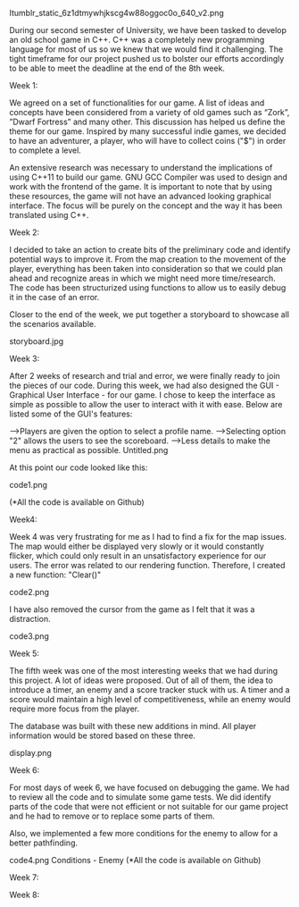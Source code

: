 Itumblr_static_6z1dtmywhjkscg4w88oggoc0o_640_v2.png

During our second semester of University, we have been tasked to develop an old school game in C++. C++ was a completely new programming language for most of us so we knew that we would find it challenging. The tight timeframe for our project pushed us to bolster our efforts accordingly to be able to meet the deadline at the end of the 8th week.

Week 1:

We agreed on a set of functionalities for our game. A list of ideas and concepts have been considered from a variety of old games such as “Zork”, ”Dwarf Fortress” and many other. This discussion has helped us define the theme for our game. Inspired by many successful indie games, we decided to have an adventurer, a player, who will have to collect coins ("$") in order to complete a level.

An extensive research was necessary to understand the implications of using C++11 to build our game. GNU GCC Compiler was used to design and work with the frontend of the game. It is important to note that by using these resources, the game will not have an advanced looking graphical interface. The focus will be purely on the concept and the way it has been translated using C++.

Week 2:

I decided to take an action to create bits of the preliminary code and identify potential ways to improve it. From the map creation to the movement of the player, everything has been taken into consideration so that we could plan ahead and recognize areas in which we might need more time/research. The code has been structurized using functions to allow us to easily debug it in the case of an error.

Closer to the end of the week, we put together a storyboard to showcase all the scenarios available.

storyboard.jpg

Week 3:

After 2 weeks of research and trial and error, we were finally ready to join the pieces of our code. During this week, we had also designed the GUI - Graphical User Interface - for our game. I chose to keep the interface as simple as possible to allow the user to interact with it with ease. Below are listed some of the GUI's features:

-->Players are given the option to select a profile name.
-->Selecting option "2" allows the users to see the scoreboard.
-->Less details to make the menu as practical as possible.
Untitled.png

At this point our code looked like this:

code1.png

(*All the code is available on Github)

Week4:

Week 4 was very frustrating for me as I had to find a fix for the map issues. The map would either be displayed very slowly or it would constantly flicker, which could only result in an unsatisfactory experience for our users. The error was related to our rendering function. Therefore, I created a new function: "Clear()"

code2.png

I have also removed the cursor from the game as I felt that it was a distraction.

code3.png

Week 5:

The fifth week was one of the most interesting weeks that we had during this project. A lot of ideas were proposed. Out of all of them, the idea to introduce a timer, an enemy and a score tracker stuck with us. A timer and a score would maintain a high level of competitiveness, while an enemy would require more focus from the player.

The database was built with these new additions in mind. All player information would be stored based on these three.

display.png

Week 6:

For most days of week 6, we have focused on debugging the game. We had to review all the code and to simulate some game tests. We did identify parts of the code that were not efficient or not suitable for our game project and he had to remove or to replace some parts of them.

Also, we implemented a few more conditions for the enemy to allow for a better pathfinding.

code4.png
Conditions - Enemy
(*All the code is available on Github)



Week 7:





Week 8:
